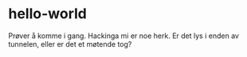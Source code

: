 # hello-world
Prøver å komme i gang.
Hackinga mi er noe herk. 
Er det lys i enden av tunnelen, eller er det et møtende tog?
